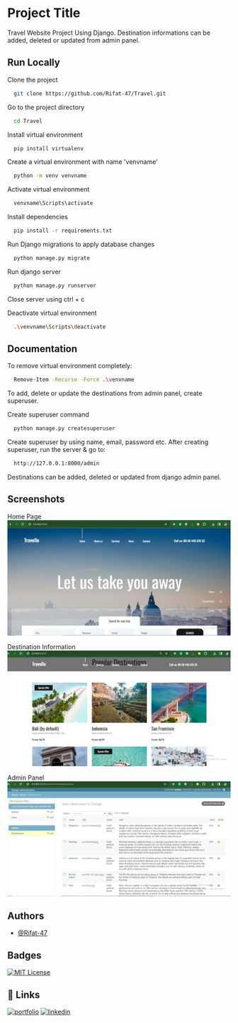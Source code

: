 
# Project Title

Travel Website Project Using Django.
Destination informations can be added, deleted or updated from admin panel.


## Run Locally

Clone the project

```bash
  git clone https://github.com/Rifat-47/Travel.git
```

Go to the project directory

```bash
  cd Travel
```

Install virtual environment

```bash
  pip install virtualenv
```

Create a virtual environment with name 'venvname'
```bash
  python -m venv venvname
```

Activate virtual environment
```bash
  venvname\Scripts\activate
```

Install dependencies
```bash
  pip install -r requirements.txt
```

Run Django migrations to apply database changes
```bash
  python manage.py migrate
```

Run django server
```bash
  python manage.py runserver
```

Close server using ctrl + c

Deactivate virtual environment
```bash
  .\venvname\Scripts\deactivate
```


## Documentation

To remove virtual environment completely: 
```bash
  Remove-Item -Recurse -Force .\venvname
```

To add, delete or update the destinations from admin panel, create superuser.


Create superuser command
```bash
  python manage.py createsuperuser
```
Create superuser by using name, email, password etc.
After creating superuser, run the server & go to:

```bash
  http://127.0.0.1:8000/admin
```
Destinations can be added, deleted or updated from django admin panel.


## Screenshots

Home Page
![ScreenShot-1](https://github.com/Rifat-47/Travel/blob/main/screenshots/1.PNG)

Destination Information
![ScreenShot-2](https://github.com/Rifat-47/Travel/blob/main/screenshots/2.PNG)

Admin Panel
![ScreenShot-3](https://github.com/Rifat-47/Travel/blob/main/screenshots/3.PNG)


## Authors

- [@Rifat-47](https://github.com/Rifat-47)


## Badges

[![MIT License](https://img.shields.io/badge/License-MIT-green.svg)](https://choosealicense.com/licenses/mit/)


## 🔗 Links
[![portfolio](https://img.shields.io/badge/my_portfolio-000?style=for-the-badge&logo=ko-fi&logoColor=white)](https://github.com/Rifat-47)
[![linkedin](https://img.shields.io/badge/linkedin-0A66C2?style=for-the-badge&logo=linkedin&logoColor=white)](https://www.linkedin.com/in/rifat-ibn-taher/)

